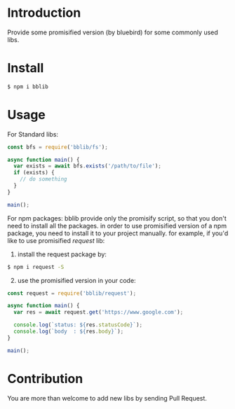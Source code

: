 # Introduction

Provide some promisified version (by bluebird) for some commonly used libs.


# Install

```bash
$ npm i bblib
```

# Usage

For Standard libs:
```js
const bfs = require('bblib/fs');

async function main() {
  var exists = await bfs.exists('/path/to/file');
  if (exists) {
    // do something
  }
}

main();
```
For npm packages:
bblib provide only the promisify script, so that you don't need to install all the packages.
in order to use promisified version of a npm package, you need to install it to your project manually.
for example, if you'd like to use promisified *request* lib:

1. install the request package by:
```bash
$ npm i request -S
```
2. use the promisified version in your code:
```js
const request = require('bblib/request');

async function main() {
  var res = await request.get('https://www.google.com');

  console.log(`status: ${res.statusCode}`);
  console.log(`body  : ${res.body}`);
}

main();
```

# Contribution

You are more than welcome to add new libs by sending Pull Request.
